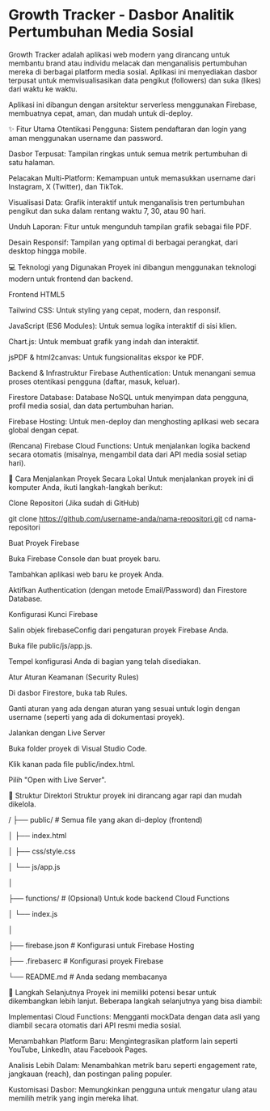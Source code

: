 # Growth Tracker - Dasbor Analitik Pertumbuhan Media Sosial

Growth Tracker adalah aplikasi web modern yang dirancang untuk membantu brand atau individu melacak dan menganalisis pertumbuhan mereka di berbagai platform media sosial. Aplikasi ini menyediakan dasbor terpusat untuk memvisualisasikan data pengikut (followers) dan suka (likes) dari waktu ke waktu.

Aplikasi ini dibangun dengan arsitektur serverless menggunakan Firebase, membuatnya cepat, aman, dan mudah untuk di-deploy.

✨ Fitur Utama
Otentikasi Pengguna: Sistem pendaftaran dan login yang aman menggunakan username dan password.

Dasbor Terpusat: Tampilan ringkas untuk semua metrik pertumbuhan di satu halaman.

Pelacakan Multi-Platform: Kemampuan untuk memasukkan username dari Instagram, X (Twitter), dan TikTok.

Visualisasi Data: Grafik interaktif untuk menganalisis tren pertumbuhan pengikut dan suka dalam rentang waktu 7, 30, atau 90 hari.

Unduh Laporan: Fitur untuk mengunduh tampilan grafik sebagai file PDF.

Desain Responsif: Tampilan yang optimal di berbagai perangkat, dari desktop hingga mobile.

💻 Teknologi yang Digunakan
Proyek ini dibangun menggunakan teknologi modern untuk frontend dan backend.

Frontend
HTML5

Tailwind CSS: Untuk styling yang cepat, modern, dan responsif.

JavaScript (ES6 Modules): Untuk semua logika interaktif di sisi klien.

Chart.js: Untuk membuat grafik yang indah dan interaktif.

jsPDF & html2canvas: Untuk fungsionalitas ekspor ke PDF.

Backend & Infrastruktur
Firebase Authentication: Untuk menangani semua proses otentikasi pengguna (daftar, masuk, keluar).

Firestore Database: Database NoSQL untuk menyimpan data pengguna, profil media sosial, dan data pertumbuhan harian.

Firebase Hosting: Untuk men-deploy dan menghosting aplikasi web secara global dengan cepat.

(Rencana) Firebase Cloud Functions: Untuk menjalankan logika backend secara otomatis (misalnya, mengambil data dari API media sosial setiap hari).

🚀 Cara Menjalankan Proyek Secara Lokal
Untuk menjalankan proyek ini di komputer Anda, ikuti langkah-langkah berikut:

Clone Repositori (Jika sudah di GitHub)

git clone https://github.com/username-anda/nama-repositori.git
cd nama-repositori

Buat Proyek Firebase

Buka Firebase Console dan buat proyek baru.

Tambahkan aplikasi web baru ke proyek Anda.

Aktifkan Authentication (dengan metode Email/Password) dan Firestore Database.

Konfigurasi Kunci Firebase

Salin objek firebaseConfig dari pengaturan proyek Firebase Anda.

Buka file public/js/app.js.

Tempel konfigurasi Anda di bagian yang telah disediakan.

Atur Aturan Keamanan (Security Rules)

Di dasbor Firestore, buka tab Rules.

Ganti aturan yang ada dengan aturan yang sesuai untuk login dengan username (seperti yang ada di dokumentasi proyek).

Jalankan dengan Live Server

Buka folder proyek di Visual Studio Code.

Klik kanan pada file public/index.html.

Pilih "Open with Live Server".

📁 Struktur Direktori
Struktur proyek ini dirancang agar rapi dan mudah dikelola.

/
├── public/               # Semua file yang akan di-deploy (frontend)

│   ├── index.html

│   ├── css/style.css

│   └── js/app.js

│

├── functions/            # (Opsional) Untuk kode backend Cloud Functions

│   └── index.js

│

├── firebase.json         # Konfigurasi untuk Firebase Hosting

├── .firebaserc           # Konfigurasi proyek Firebase

└── README.md             # Anda sedang membacanya

🔮 Langkah Selanjutnya
Proyek ini memiliki potensi besar untuk dikembangkan lebih lanjut. Beberapa langkah selanjutnya yang bisa diambil:

Implementasi Cloud Functions: Mengganti mockData dengan data asli yang diambil secara otomatis dari API resmi media sosial.

Menambahkan Platform Baru: Mengintegrasikan platform lain seperti YouTube, LinkedIn, atau Facebook Pages.

Analisis Lebih Dalam: Menambahkan metrik baru seperti engagement rate, jangkauan (reach), dan postingan paling populer.

Kustomisasi Dasbor: Memungkinkan pengguna untuk mengatur ulang atau memilih metrik yang ingin mereka lihat.
